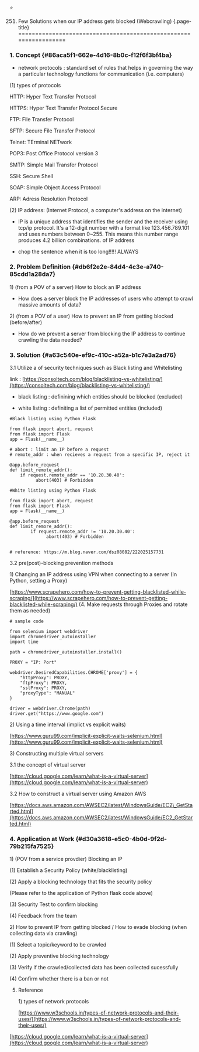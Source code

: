 ⭐

251. Few Solutions when our IP address gets blocked (Webcrawling) {.page-title}
=================================================================

### 1. Concept {#86aca5f1-662e-4d16-8b0c-f12f6f3bf4ba}

-   network protocols : standard set of rules that helps in governing
    the way a particular technology functions for communication (i.e.
    computers)

​(1) types of protocols

HTTP: Hyper Text Transfer Protocol

HTTPS: Hyper Text Transfer Protocol Secure

FTP: File Transfer Protocol

SFTP: Secure File Transfer Protocol

Telnet: TErminal NETwork

POP3: Post Office Protocol version 3

SMTP: Simple Mail Transfer Protocol

SSH: Secure Shell

SOAP: Simple Object Access Protocol

ARP: Adress Resolution Protocol

​(2) IP address: (Internet Protocol, a computer's address on the
internet)

-   IP is a unique address that identifies the sender and the receiver
    using tcp/ip protocol. It's a 12-digit number with a format like
    123.456.789.101 and uses numbers between 0\~255. This means this
    number range produces 4.2 billion combinations. of IP address

-   chop the sentence when it is too long!!!!! ALWAYS

### 2. Problem Definition {#db6f2e2e-84d4-4c3e-a740-85cdd1a28da7}

​1) (from a POV of a server) How to block an IP address

-   How does a server block the IP addresses of users who attempt to
    crawl massive amounts of data?

​2) (from a POV of a user) How to prevent an IP from getting blocked
(before/after)

-   How do we prevent a server from blocking the IP address to continue
    crawling the data needed?

### 3. Solution {#a63c540e-ef9c-410c-a52a-b1c7e3a2ad76}

3.1 Utilize a of security techniques such as Black listing and
Whitelisting

link :
[https://consoltech.com/blog/blacklisting-vs-whitelisting/](https://consoltech.com/blog/blacklisting-vs-whitelisting/)

-   black listing : definining which entities should be blocked
    (excluded)

-   white listing : definiting a list of permitted entities (included)

``` {#eb20b2af-e0bf-4033-be76-360392cc6717 .code}
#Black listing using Python Flask 

from flask import abort, request 
from flask import Flask 
app = Flask(__name__) 

# abort : limit an IP before a request   
# remote_addr : when recieves a request from a specific IP, reject it  

@app.before_request 
def limit_remote_addr(): 
    if request.remote_addr == '10.20.30.40':
          abort(403) # Forbidden

#White listing using Python Flask 

from flask import abort, request 
from flask import Flask 
app = Flask(__name__) 

@app.before_request 
def limit_remore_addr():
        if request.remote_addr != '10.20.30.40': 
              abort(403) # Forbidden 


# reference: https://m.blog.naver.com/dsz08082/222025157731
```

3.2 pre(post)-blocking prevention methods

​1) Changing an IP address using VPN when connecting to a server (In
Python, setting a Proxy)

[https://www.scrapehero.com/how-to-prevent-getting-blacklisted-while-scraping/](https://www.scrapehero.com/how-to-prevent-getting-blacklisted-while-scraping/)
(4. Make requests through Proxies and rotate them as needed)

``` {#f7c8220b-ef68-42ef-b9a5-57e826b7a973 .code}
# sample code 

from selenium import webdriver
import chromedriver_autoinstaller
import time 

path = chromedriver_autoinstaller.install()

PROXY = "IP: Port"

webdriver.DesiredCapabilities.CHROME['proxy'] = {
    "httpProxy": PROXY,
    "ftpProxy": PROXY,
    "sslProxy": PROXY, 
    "proxyType": "MANUAL"    
}

driver = webdriver.Chrome(path)
driver.get("https://www.google.com")
```

​2) Using a time interval (implict vs explicit waits)

[https://www.guru99.com/implicit-explicit-waits-selenium.html](https://www.guru99.com/implicit-explicit-waits-selenium.html)

​3) Constructing multiple virtual servers

3.1 the concept of virtual server

[https://cloud.google.com/learn/what-is-a-virtual-server](https://cloud.google.com/learn/what-is-a-virtual-server)

3.2 How to construct a virtual server using Amazon AWS

[https://docs.aws.amazon.com/AWSEC2/latest/WindowsGuide/EC2\_GetStarted.html](https://docs.aws.amazon.com/AWSEC2/latest/WindowsGuide/EC2_GetStarted.html)

### 4. Application at Work {#d30a3618-e5c0-4b0d-9f2d-79b215fa7525}

​1) (POV from a service provdier) Blocking an IP

​(1) Establish a Security Policy (white/blacklisting)

​(2) Apply a blocking technology that fits the security policy

(Please refer to the application of Python flask code above)

​(3) Security Test to confirm blocking

​(4) Feedback from the team

​2) How to prevent IP from getting blocked / How to evade blocking (when
collecting data via crawling)

​(1) Select a topic/keyword to be crawled

​(2) Apply preventive blocking technology

​(3) Verify if the crawled/collected data has been collected sucessfully

​(4) Confirm whether there is a ban or not

5.  Reference

    ​1) types of network protocols

    [https://www.w3schools.in/types-of-network-protocols-and-their-uses/](https://www.w3schools.in/types-of-network-protocols-and-their-uses/)

[https://cloud.google.com/learn/what-is-a-virtual-server](https://cloud.google.com/learn/what-is-a-virtual-server)
